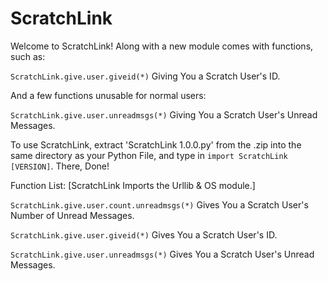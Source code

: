 # ScratchLink
Welcome to ScratchLink! Along with a new module comes with functions, such as:

`ScratchLink.give.user.giveid(*)` Giving You a Scratch User's ID.

And a few functions unusable for normal users:

`ScratchLink.give.user.unreadmsgs(*)` Giving You a Scratch User's Unread Messages.

To use ScratchLink, extract 'ScratchLink 1.0.0.py' from the .zip into the same directory as your Python File, and type in `import ScratchLink [VERSION]`. There, Done!

Function List:
[ScratchLink Imports the Urllib & OS module.]

`ScratchLink.give.user.count.unreadmsgs(*)` Gives You a Scratch User's Number of Unread Messages.

`ScratchLink.give.user.giveid(*)` Gives You a Scratch User's ID.

`ScratchLink.give.user.unreadmsgs(*)` Gives You a Scratch User's Unread Messages.
